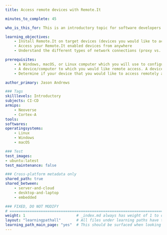 ```yaml
---
title: Access remote devices with Remote.It

minutes_to_complete: 45

who_is_this_for: This is an introductory topic for software developers who want to use Remote.It to establish private network connections between users and devices or devices to device.

learning_objectives:
    - Install Remote.It on target devices (devices you would like to access remotely)
    - Access your Remote.It enabled devices from anywhere
    - Understand the different types of network connections (proxy vs. Peer to peer)

prerequisites:
    - A Windows, macOS, or Linux computer which you will use to configure your devices as well as connect to your remote devices.
    - A device/computer to which you would like remote access. A device can be a Windows, Mac, or Linux computer including development kits such as Raspberry Pi or cloud-hosted such as within Arm Virtual Hardware or within AWS. You will need a method to control this device before Remote.It is deployed which can be local access or access via another remote connectivity solution (Remote Desktop, VPN, etc.)
    - Determine if your device that you would like to access remotely also needs to make connections to other Remote.It devices.

author_primary: Jason Andrews

### Tags
skilllevels: Introductory
subjects: CI-CD
armips:
    - Neoverse
    - Cortex-A
tools:
softwares:
operatingsystems:
    - Linux
    - Windows
    - macOS

### Test
test_images:
- ubuntu:latest
test_maintenance: false

### Cross-platform metadata only
shared_path: true
shared_between:
    - server-and-cloud
    - desktop-and-laptop
    - embedded

### FIXED, DO NOT MODIFY
# ================================================================================
weight: 1                       # _index.md always has weight of 1 to order correctly
layout: "learningpathall"       # All files under learning paths have this same wrapper
learning_path_main_page: "yes"  # This should be surfaced when looking for related content. Only set for _index.md of learning path content.
---
```


